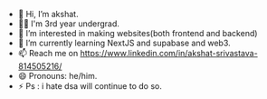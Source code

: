 - 👋 Hi, I’m akshat.
- 🧑‍🎓 I'm 3rd year undergrad.
- 👀 I’m interested in making websites(both frontend and backend)
- 🌱 I’m currently learning NextJS and supabase and web3.
- 📫 Reach me on https://www.linkedin.com/in/akshat-srivastava-814505216/ 
- 😄 Pronouns: he/him.
- ⚡ Ps : i hate dsa will continue to do so.

<!---
rpmakki03/rpmakki03 is a ✨ special ✨ repository because its `README.md` (this file) appears on your GitHub profile.
You can click the Preview link to take a look at your changes.
--->
